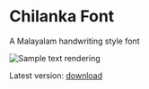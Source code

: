 Chilanka Font
============

A Malayalam handwriting style font


![Sample text rendering](http://thottingal.in/fonts/Chilanka/sample1.png "Sample text rendering")

Latest version: [download](http://thottingal.in/fonts/Chilanka/Chilanka.ttf)
